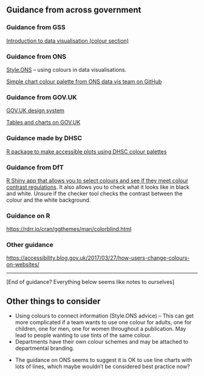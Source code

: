 ## Guidance from across government

### Guidance from GSS

[Introduction to data visualisation (colour section)](https://gss.civilservice.gov.uk/policy-store/introduction-to-data-visualisation/#section-9)

### Guidance from ONS

[Style.ONS](https://style.ons.gov.uk/category/data-visualisation/using-colours/) – using colours in data visualisations.

[Simple chart colour palette from ONS data vis team on GitHub](https://github.com/ONSvisual/Simple-charts)

### Guidance from GOV.UK

[GOV.UK design system](https://design-system.service.gov.uk/styles/colour/)

[Tables and charts on GOV.UK](https://www.gov.uk/government/publications/examples-of-visual-content-to-use-on-govuk/examples-of-visual-content-to-use-on-govuk)

### Guidance made by DHSC
[R package to make accessible plots using DHSC colour palettes](https://eur03.safelinks.protection.outlook.com/?url=https%3A%2F%2Fgithub.com%2FDataS-DHSC%2FDHSC_colours&data=04%7C01%7CHannah.D.Thomas%40ons.gov.uk%7C6accbceea6b0444aeeec08d966d693fb%7C078807bfce824688bce00d811684dc46%7C0%7C0%7C637653894773954444%7CUnknown%7CTWFpbGZsb3d8eyJWIjoiMC4wLjAwMDAiLCJQIjoiV2luMzIiLCJBTiI6Ik1haWwiLCJXVCI6Mn0%3D%7C0&sdata=PPpowqfAhZjBxHXkOwfmNcu8neISJh6LwyxRxNn%2Bkp0%3D&reserved=0)

### Guidance from DfT
[R Shiny app that allows you to select colours and see if they meet colour contrast regulations](https://fran-bryden-dft.shinyapps.io/chart_accessibility-main/). It also allows you to check what it looks like in black and white. Unsure if the checker tool checks the contrast between the colour and the white background.

### Guidance on R

https://rdrr.io/cran/ggthemes/man/colorblind.html

### Other guidance

https://accessibility.blog.gov.uk/2017/03/27/how-users-change-colours-on-websites/

----------------
[End of guidance? Everything below seems like notes to ourselves]

## Other things to consider

- Using colours to connect information  (Style.ONS advice) – This can get more complicated if a team wants to use one colour for adults, one for children, one for men, one for women throughout a publication. May lead to people wanting to use tints of the same colour. 
- Departments have their own colour schemes and may be attached to departmental branding.
<!-- Cam Race: I think both of the above should be handled by a little bit of guidance around making custom palettes, and pointing to tools to help analysts in doing this, have started a section above -->
- The guidance on ONS seems to suggest it is OK to use line charts with lots of lines, which maybe wouldn’t be considered best practice now?
<!-- Cam Race: I'd agree that is isn't best practice and think what we have is fine for now -->
